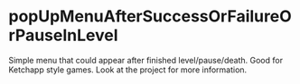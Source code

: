 # popUpMenuAfterSuccessOrFailureOrPauseInLevel

Simple menu that could appear after finished level/pause/death. Good for Ketchapp style games. 
Look at the project for more information.
